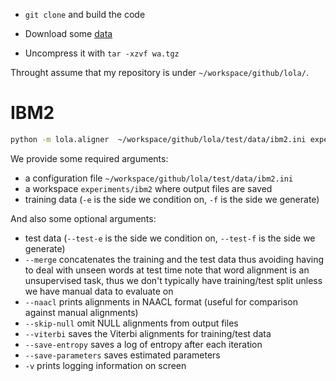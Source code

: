 * `git clone` and build the code

* Download some [data](https://www.adrive.com/public/YVKseV/wa.tgz)

* Uncompress it with `tar -xzvf wa.tgz`


Throught assume that my repository is under `~/workspace/github/lola/`.

# IBM2

```bash
python -m lola.aligner  ~/workspace/github/lola/test/data/ibm2.ini experiments/ibm2 -f wa/en-fr/training.en-fr.fr -e wa/en-fr/training.en-fr.en --test-f wa/en-fr/test.en-fr.fr --test-e wa/en-fr/test.en-fr.en --merge --naacl --skip-null --viterbi --save-entropy --save-parameters -v
```

We provide some required arguments:
* a configuration file `~/workspace/github/lola/test/data/ibm2.ini`
* a workspace `experiments/ibm2` where output files are saved
* training data (`-e` is the side we condition on, `-f` is the side we generate)

And also some optional arguments:
* test data (`--test-e` is the side we condition on, `--test-f` is the side we generate)
* `--merge` concatenates the training and the test data thus avoiding having to deal with unseen words at test time
 note that word alignment is an unsupervised task, thus we don't typically have training/test split unless we have manual data to evaluate on
* `--naacl` prints alignments in NAACL format (useful for comparison against manual alignments)
* `--skip-null` omit NULL alignments from output files
* `--viterbi` saves the Viterbi alignments for training/test data
* `--save-entropy` saves a log of entropy after each iteration
* `--save-parameters` saves estimated parameters
* `-v` prints logging information on screen





        

